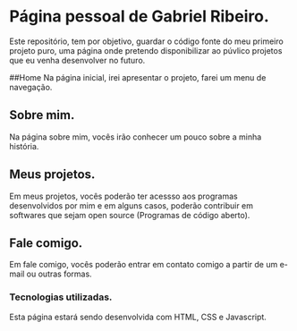 # Página pessoal de Gabriel Ribeiro.
Este repositório, tem por objetivo, guardar o código fonte do meu primeiro projeto puro, uma página onde pretendo disponibilizar ao púvlico projetos que eu venha desenvolver no futuro.

##Home
Na página inicial, irei apresentar o projeto, farei um menu de navegação.

## Sobre mim.
Na página sobre mim, vocês irão conhecer um pouco sobre a minha história.

## Meus projetos.
Em meus projetos, vocês poderão ter acessso aos programas desenvolvidos por mim e em alguns casos, poderão contribuir em softwares que sejam open source (Programas de código aberto).
## Fale comigo.
Em fale comigo, vocês poderão entrar em contato comigo a partir de um e-mail ou outras formas.

### Tecnologias utilizadas.
Esta página estará sendo desenvolvida com HTML, CSS e Javascript.